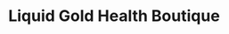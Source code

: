 ---
title: "Liquid Gold Health Boutique"
url: /parksville/liquid-gold-health-boutique/
shop: Hanf
---